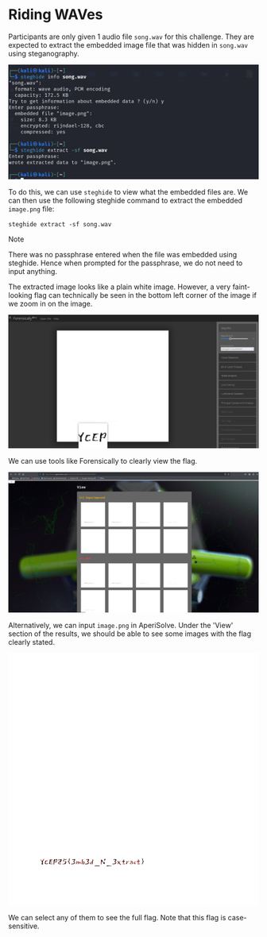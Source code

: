 # Riding WAVes

Participants are only given 1 audio file `song.wav` for this challenge. They are expected to extract the embedded image file that was hidden in `song.wav` using steganography.

![Finding and extracting the embedded file](./images/image1.png)

To do this, we can use `steghide` to view what the embedded files are. We can then use the following steghide command to extract the embedded `image.png` file:
```
steghide extract -sf song.wav
```

> [!NOTE]  
> There was no passphrase entered when the file was embedded using steghide. Hence when prompted for the passphrase, we do not need to input anything.

The extracted image looks like a plain white image. However, a very faint-looking flag can technically be seen in the bottom left corner of the image if we zoom in on the image.

![Viewing the flag using Forensically](./images/image2.png)

We can use tools like Forensically to clearly view the flag.

![AperiSolve results](./images/image3.png)

Alternatively, we can input `image.png` in AperiSolve. Under the 'View' section of the results, we should be able to see some images with the flag clearly stated.

![Viewing the flag using AperiSolve](./images/image4.png)

We can select any of them to see the full flag. Note that this flag is case-sensitive.
